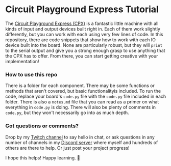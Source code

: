 # Circuit Playground Express Tutorial
The [Circuit Playground Express (CPX)](https://www.adafruit.com/product/3333) is a fantastic little machine 
with all kinds of input and output devices built right in. Each of them work slightly differently, but you 
can work with each using very few lines of code. In this repository, there are code snippets that show how 
to work with each IO device built into the board. None are particularly robust, but they will `print` to the 
serial output and give you a strong enough grasp to use anything that the CPX has to offer. From there, you
can start getting creative with your implementation!

### How to use this repo
There is a folder for each component. There may be some functions or methods that aren't covered, but basic
functionalityis included. To run the code, replace your board's `code.py` file with the `code.py` file
included in each folder. There is also a `notes.md` file that you can read as a primer on what everything
in `code.py` is doing. There will also be plenty of comments in `code.py`, but they won't necessarily go into as
much depth.

### Got questions or comments?
Drop by my [Twitch channel](https://twitch.tv/mitchsworkshop) to say hello in chat, or ask questions in any number
of channels in my [Discord server](https://discord.gg/vF6W2bdKFH) where myself and hundreds of others are there to 
help. Or just post your project progress!

I hope this helps! Happy learning. 💜
